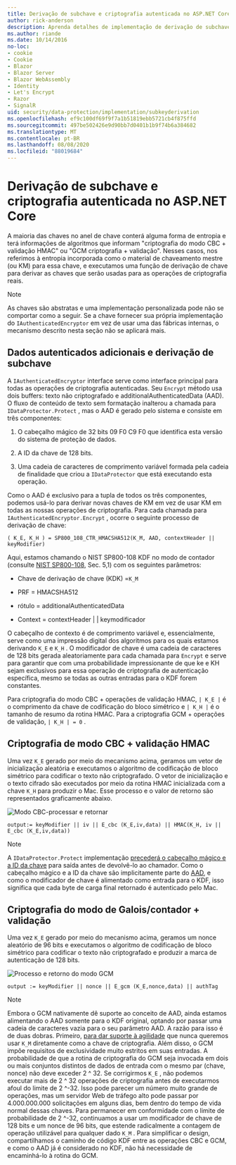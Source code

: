 ```yaml
---
title: Derivação de subchave e criptografia autenticada no ASP.NET Core
author: rick-anderson
description: Aprenda detalhes de implementação de derivação de subchave de proteção de dados ASP.NET Core e criptografia autenticada.
ms.author: riande
ms.date: 10/14/2016
no-loc:
- cookie
- Cookie
- Blazor
- Blazor Server
- Blazor WebAssembly
- Identity
- Let's Encrypt
- Razor
- SignalR
uid: security/data-protection/implementation/subkeyderivation
ms.openlocfilehash: ef9c100df69f9f7a1b51819ebb5721cb4f875ffd
ms.sourcegitcommit: 497be502426e9d90bb7d0401b1b9f74b6a384682
ms.translationtype: MT
ms.contentlocale: pt-BR
ms.lasthandoff: 08/08/2020
ms.locfileid: "88019684"
---
```

# <a name="subkey-derivation-and-authenticated-encryption-in-aspnet-core"></a>Derivação de subchave e criptografia autenticada no ASP.NET Core

<a name="data-protection-implementation-subkey-derivation"></a>

A maioria das chaves no anel de chave conterá alguma forma de entropia e terá informações de algoritmos que informam "criptografia do modo CBC + validação HMAC" ou "GCM criptografia + validação". Nesses casos, nos referimos à entropia incorporada como o material de chaveamento mestre (ou KM) para essa chave, e executamos uma função de derivação de chave para derivar as chaves que serão usadas para as operações de criptografia reais.

> [!NOTE]
> As chaves são abstratas e uma implementação personalizada pode não se comportar como a seguir. Se a chave fornecer sua própria implementação do `IAuthenticatedEncryptor` em vez de usar uma das fábricas internas, o mecanismo descrito nesta seção não se aplicará mais.

<a name="data-protection-implementation-subkey-derivation-aad"></a>

## <a name="additional-authenticated-data-and-subkey-derivation"></a>Dados autenticados adicionais e derivação de subchave

A `IAuthenticatedEncryptor` interface serve como interface principal para todas as operações de criptografia autenticadas. Seu `Encrypt` método usa dois buffers: texto não criptografado e additionalAuthenticatedData (AAD). O fluxo de conteúdo de texto sem formatação inalterou a chamada para `IDataProtector.Protect` , mas o AAD é gerado pelo sistema e consiste em três componentes:

1. O cabeçalho mágico de 32 bits 09 F0 C9 F0 que identifica esta versão do sistema de proteção de dados.

2. A ID da chave de 128 bits.

3. Uma cadeia de caracteres de comprimento variável formada pela cadeia de finalidade que criou a `IDataProtector` que está executando esta operação.

Como o AAD é exclusivo para a tupla de todos os três componentes, podemos usá-lo para derivar novas chaves de KM em vez de usar KM em todas as nossas operações de criptografia. Para cada chamada para `IAuthenticatedEncryptor.Encrypt` , ocorre o seguinte processo de derivação de chave:

`( K_E, K_H ) = SP800_108_CTR_HMACSHA512(K_M, AAD, contextHeader || keyModifier)`

Aqui, estamos chamando o NIST SP800-108 KDF no modo de contador (consulte [NIST SP800-108](https://nvlpubs.nist.gov/nistpubs/Legacy/SP/nistspecialpublication800-108.pdf), Sec. 5,1) com os seguintes parâmetros:

* Chave de derivação de chave (KDK) =`K_M`

* PRF = HMACSHA512

* rótulo = additionalAuthenticatedData

* Context = contextHeader | | keymodificador

O cabeçalho de contexto é de comprimento variável e, essencialmente, serve como uma impressão digital dos algoritmos para os quais estamos derivando `K_E` e `K_H` . O modificador de chave é uma cadeia de caracteres de 128 bits gerada aleatoriamente para cada chamada para `Encrypt` e serve para garantir que com uma probabilidade impressionante de que ke e KH sejam exclusivos para essa operação de criptografia de autenticação específica, mesmo se todas as outras entradas para o KDF forem constantes.

Para criptografia do modo CBC + operações de validação HMAC, `| K_E |` é o comprimento da chave de codificação do bloco simétrico e `| K_H |` é o tamanho de resumo da rotina HMAC. Para a criptografia GCM + operações de validação, `| K_H | = 0` .

## <a name="cbc-mode-encryption--hmac-validation"></a>Criptografia de modo CBC + validação HMAC

Uma vez `K_E` gerado por meio do mecanismo acima, geramos um vetor de inicialização aleatória e executamos o algoritmo de codificação de bloco simétrico para codificar o texto não criptografado. O vetor de inicialização e o texto cifrado são executados por meio da rotina HMAC inicializada com a chave `K_H` para produzir o Mac. Esse processo e o valor de retorno são representados graficamente abaixo.

![Modo CBC-processar e retornar](subkeyderivation/_static/cbcprocess.png)

`output:= keyModifier || iv || E_cbc (K_E,iv,data) || HMAC(K_H, iv || E_cbc (K_E,iv,data))`

> [!NOTE]
> A `IDataProtector.Protect` implementação [precederá o cabeçalho mágico e a ID da chave](xref:security/data-protection/implementation/authenticated-encryption-details) para saída antes de devolvê-lo ao chamador. Como o cabeçalho mágico e a ID da chave são implicitamente parte do [AAD](xref:security/data-protection/implementation/subkeyderivation#data-protection-implementation-subkey-derivation-aad), e como o modificador de chave é alimentado como entrada para o KDF, isso significa que cada byte de carga final retornado é autenticado pelo Mac.

## <a name="galoiscounter-mode-encryption--validation"></a>Criptografia do modo de Galois/contador + validação

Uma vez `K_E` gerado por meio do mecanismo acima, geramos um nonce aleatório de 96 bits e executamos o algoritmo de codificação de bloco simétrico para codificar o texto não criptografado e produzir a marca de autenticação de 128 bits.

![Processo e retorno do modo GCM](subkeyderivation/_static/galoisprocess.png)

`output := keyModifier || nonce || E_gcm (K_E,nonce,data) || authTag`

> [!NOTE]
> Embora o GCM nativamente dê suporte ao conceito de AAD, ainda estamos alimentando o AAD somente para o KDF original, optando por passar uma cadeia de caracteres vazia para o seu parâmetro AAD. A razão para isso é de duas dobras. Primeiro, [para dar suporte à agilidade](xref:security/data-protection/implementation/context-headers#data-protection-implementation-context-headers) que nunca queremos usar `K_M` diretamente como a chave de criptografia. Além disso, o GCM impõe requisitos de exclusividade muito estritos em suas entradas. A probabilidade de que a rotina de criptografia do GCM seja invocada em dois ou mais conjuntos distintos de dados de entrada com o mesmo par (chave, nonce) não deve exceder 2 ^ 32. Se corrigirmos `K_E` , não podemos executar mais de 2 ^ 32 operações de criptografia antes de executarmos afoul do limite de 2 ^-32. Isso pode parecer um número muito grande de operações, mas um servidor Web de tráfego alto pode passar por 4.000.000.000 solicitações em alguns dias, bem dentro do tempo de vida normal dessas chaves. Para permanecer em conformidade com o limite de probabilidade de 2 ^-32, continuamos a usar um modificador de chave de 128 bits e um nonce de 96 bits, que estende radicalmente a contagem de operação utilizável para qualquer dado `K_M` . Para simplificar o design, compartilhamos o caminho de código KDF entre as operações CBC e GCM, e como o AAD já é considerado no KDF, não há necessidade de encaminhá-lo à rotina do GCM.
